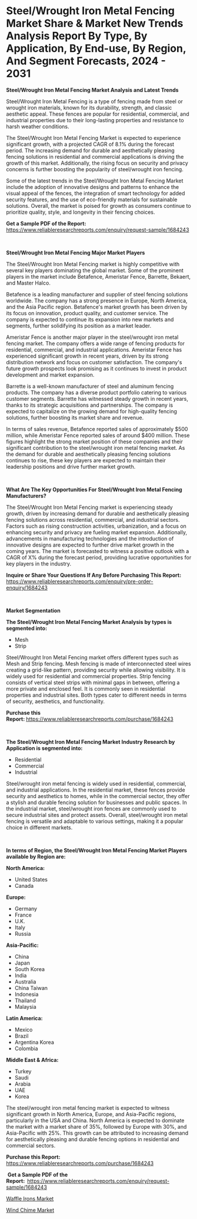 <p><h1>Steel/Wrought Iron Metal Fencing Market Share & Market New Trends Analysis Report By Type, By Application, By End-use, By Region, And Segment Forecasts, 2024 - 2031</h1></p><p><strong>Steel/Wrought Iron Metal Fencing Market Analysis and Latest Trends</strong></p>
<p><p>Steel/Wrought Iron Metal Fencing is a type of fencing made from steel or wrought iron materials, known for its durability, strength, and classic aesthetic appeal. These fences are popular for residential, commercial, and industrial properties due to their long-lasting properties and resistance to harsh weather conditions.</p><p>The Steel/Wrought Iron Metal Fencing Market is expected to experience significant growth, with a projected CAGR of 8.1% during the forecast period. The increasing demand for durable and aesthetically pleasing fencing solutions in residential and commercial applications is driving the growth of this market. Additionally, the rising focus on security and privacy concerns is further boosting the popularity of steel/wrought iron fencing.</p><p>Some of the latest trends in the Steel/Wrought Iron Metal Fencing Market include the adoption of innovative designs and patterns to enhance the visual appeal of the fences, the integration of smart technology for added security features, and the use of eco-friendly materials for sustainable solutions. Overall, the market is poised for growth as consumers continue to prioritize quality, style, and longevity in their fencing choices.</p></p>
<p><strong>Get a Sample PDF of the Report:&nbsp;</strong> <a href="https://www.reliableresearchreports.com/enquiry/request-sample/1684243">https://www.reliableresearchreports.com/enquiry/request-sample/1684243</a></p>
<p>&nbsp;</p>
<p><strong>Steel/Wrought Iron Metal Fencing Major Market Players</strong></p>
<p><p>The Steel/Wrought Iron Metal Fencing market is highly competitive with several key players dominating the global market. Some of the prominent players in the market include Betafence, Ameristar Fence, Barrette, Bekaert, and Master Halco.</p><p>Betafence is a leading manufacturer and supplier of steel fencing solutions worldwide. The company has a strong presence in Europe, North America, and the Asia Pacific region. Betafence's market growth has been driven by its focus on innovation, product quality, and customer service. The company is expected to continue its expansion into new markets and segments, further solidifying its position as a market leader.</p><p>Ameristar Fence is another major player in the steel/wrought iron metal fencing market. The company offers a wide range of fencing products for residential, commercial, and industrial applications. Ameristar Fence has experienced significant growth in recent years, driven by its strong distribution network and focus on customer satisfaction. The company's future growth prospects look promising as it continues to invest in product development and market expansion.</p><p>Barrette is a well-known manufacturer of steel and aluminum fencing products. The company has a diverse product portfolio catering to various customer segments. Barrette has witnessed steady growth in recent years, thanks to its strategic acquisitions and partnerships. The company is expected to capitalize on the growing demand for high-quality fencing solutions, further boosting its market share and revenue.</p><p>In terms of sales revenue, Betafence reported sales of approximately $500 million, while Ameristar Fence reported sales of around $400 million. These figures highlight the strong market position of these companies and their significant contribution to the steel/wrought iron metal fencing market. As the demand for durable and aesthetically pleasing fencing solutions continues to rise, these key players are expected to maintain their leadership positions and drive further market growth.</p></p>
<p>&nbsp;</p>
<p><strong>What Are The Key Opportunities For Steel/Wrought Iron Metal Fencing Manufacturers?</strong></p>
<p><p>The Steel/Wrought Iron Metal Fencing market is experiencing steady growth, driven by increasing demand for durable and aesthetically pleasing fencing solutions across residential, commercial, and industrial sectors. Factors such as rising construction activities, urbanization, and a focus on enhancing security and privacy are fueling market expansion. Additionally, advancements in manufacturing technologies and the introduction of innovative designs are expected to further drive market growth in the coming years. The market is forecasted to witness a positive outlook with a CAGR of X% during the forecast period, providing lucrative opportunities for key players in the industry.</p></p>
<p><strong>Inquire or Share Your Questions If Any Before Purchasing This Report:</strong> <a href="https://www.reliableresearchreports.com/enquiry/pre-order-enquiry/1684243">https://www.reliableresearchreports.com/enquiry/pre-order-enquiry/1684243</a></p>
<p>&nbsp;</p>
<p><strong>Market Segmentation</strong></p>
<p><strong>The Steel/Wrought Iron Metal Fencing Market Analysis by types is segmented into:</strong></p>
<p><ul><li>Mesh</li><li>Strip</li></ul></p>
<p><p>Steel/Wrought Iron Metal Fencing market offers different types such as Mesh and Strip fencing. Mesh fencing is made of interconnected steel wires creating a grid-like pattern, providing security while allowing visibility. It is widely used for residential and commercial properties. Strip fencing consists of vertical steel strips with minimal gaps in between, offering a more private and enclosed feel. It is commonly seen in residential properties and industrial sites. Both types cater to different needs in terms of security, aesthetics, and functionality.</p></p>
<p><strong>Purchase this Report:&nbsp;</strong><a href="https://www.reliableresearchreports.com/purchase/1684243">https://www.reliableresearchreports.com/purchase/1684243</a></p>
<p>&nbsp;</p>
<p><strong>The Steel/Wrought Iron Metal Fencing Market Industry Research by Application is segmented into:</strong></p>
<p><ul><li>Residential</li><li>Commercial</li><li>Industrial</li></ul></p>
<p><p>Steel/wrought iron metal fencing is widely used in residential, commercial, and industrial applications. In the residential market, these fences provide security and aesthetics to homes, while in the commercial sector, they offer a stylish and durable fencing solution for businesses and public spaces. In the industrial market, steel/wrought iron fences are commonly used to secure industrial sites and protect assets. Overall, steel/wrought iron metal fencing is versatile and adaptable to various settings, making it a popular choice in different markets.</p></p>
<p>&nbsp;</p>
<p><strong>In terms of Region, the Steel/Wrought Iron Metal Fencing Market Players available by Region are:</strong></p>
<p>
    <p> <strong> North America: </strong>
        <ul>
            <li>United States</li>
            <li>Canada</li>
        </ul>
        </p> 
    <p> <strong> Europe: </strong>
        <ul>
            <li>Germany</li>
            <li>France</li>
            <li>U.K.</li>
            <li>Italy</li>
            <li>Russia</li>
        </ul>
        </p> 
    <p> <strong> Asia-Pacific: </strong>
        <ul>
            <li>China</li>
            <li>Japan</li>
            <li>South Korea</li>
            <li>India</li>
            <li>Australia</li>
            <li>China Taiwan</li>
            <li>Indonesia</li>
            <li>Thailand</li>
            <li>Malaysia</li>
        </ul>
        </p> 
    <p> <strong> Latin America: </strong>
        <ul>
            <li>Mexico</li>
            <li>Brazil</li>
            <li>Argentina Korea</li>
            <li>Colombia</li>
        </ul>
        </p> 
    <p> <strong> Middle East & Africa: </strong>
        <ul>
            <li>Turkey</li>
            <li>Saudi</li>
            <li>Arabia</li>
            <li>UAE</li>
            <li>Korea</li>
        </ul>
    </p>
    </p>
<p><p>The steel/wrought iron metal fencing market is expected to witness significant growth in North America, Europe, and Asia-Pacific regions, particularly in the USA and China. North America is expected to dominate the market with a market share of 35%, followed by Europe with 30%, and Asia-Pacific with 25%. This growth can be attributed to increasing demand for aesthetically pleasing and durable fencing options in residential and commercial sectors.</p></p>
<p><strong>Purchase this Report: </strong><a href="https://www.reliableresearchreports.com/purchase/1684243">https://www.reliableresearchreports.com/purchase/1684243</a></p>
<p>&nbsp;<strong>Get a Sample PDF of the Report:&nbsp;&nbsp;</strong><a href="https://www.reliableresearchreports.com/enquiry/request-sample/1684243">https://www.reliableresearchreports.com/enquiry/request-sample/1684243</a></p>
<p><strong></strong></p>
<p><p><a href="https://github.com/peachesmcdowel1/Market-Research-Report-List-1/blob/main/waffle-irons-market.md">Waffle Irons Market</a></p><p><a href="https://github.com/edytherolanlouisejk1miz0wig/Market-Research-Report-List-1/blob/main/wind-chime-market.md">Wind Chime Market</a></p></p>